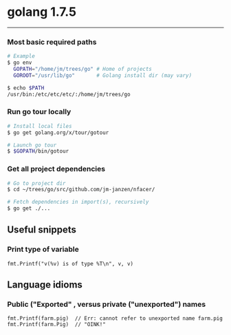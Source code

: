 # golang 1.7.5

---

### Most basic required paths
```bash
# Example
$ go env
  GOPATH="/home/jm/trees/go" # Home of projects
  GOROOT="/usr/lib/go"       # Golang install dir (may vary)

$ echo $PATH
/usr/bin:/etc/etc/etc/:/home/jm/trees/go
```

### Run go tour locally
```bash
# Install local files
$ go get golang.org/x/tour/gotour

# Launch go tour
$ $GOPATH/bin/gotour
```

### Get all project dependencies
```bash
# Go to project dir
$ cd ~/trees/go/src/github.com/jm-janzen/nfacer/

# Fetch dependencies in import(s), recursively
$ go get ./...
```

## Useful snippets

### Print type of variable
```golang
fmt.Printf("v(%v) is of type %T\n", v, v)
```

## Language idioms

### Public ("Exported" , versus private ("unexported") names
```golang
fmt.Printf(farm.pig)  // Err: cannot refer to unexported name farm.pig
fmt.Printf(farm.Pig)  // "OINK!"
```

